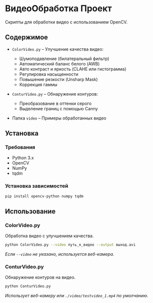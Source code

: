# ВидеоОбработка Проект

Скрипты для обработки видео с использованием OpenCV.

## Содержимое

- `ColorVideo.py` – Улучшение качества видео:
  - Шумоподавление (билатеральный фильтр)
  - Автоматический баланс белого (AWB)
  - Авто контраст и яркость (CLAHE или гистограмма)
  - Регулировка насыщенности
  - Повышение резкости (Unsharp Mask)
  - Коррекция гаммы

- `ConturVideo.py` – Обнаружение контуров:
  - Преобразование в оттенки серого
  - Выделение границ с помощью Canny

- Папка `video` – Примеры обработанных видео

## Установка

### Требования
- Python 3.x
- OpenCV
- NumPy
- tqdm

### Установка зависимостей
```bash
pip install opencv-python numpy tqdm
```

## Использование

### ColorVideo.py
Обработка видео с улучшением качества.
```bash
python ColorVideo.py --video путь_к_видео --output выход.avi
```
*Если `--video` не указано, используется веб-камера.*

### ConturVideo.py
Обнаружение контуров на видео.
```bash
python ConturVideo.py
```
*Использует веб-камеру или `./video/testvideo_1.mp4` по умолчанию.*